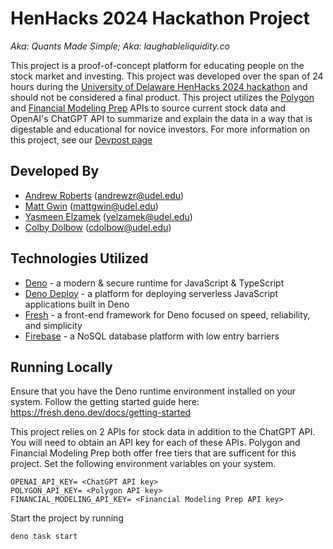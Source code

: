 # HenHacks 2024 Hackathon Project
*Aka: Quants Made Simple; Aka: laughableliquidity.co*

This project is a proof-of-concept platform for educating people on the stock
market and investing. This project was developed over the span of 24 hours
during the [University of Delaware HenHacks 2024 hackathon](https://www.henhackshackathon.com/) and should
not be considered a final product. This project utilizes the [Polygon](https://polygon.io) and [Financial Modeling Prep](https://site.financialmodelingprep.com)
APIs to source current stock data and OpenAI's ChatGPT API to summarize and
explain the data in a way that is digestable and educational for novice investors.
For more information on this project, see our [Devpost page](https://devpost.com/software/quants-made-simple)

## Developed By

- [Andrew Roberts](https://github.com/azroberts8) (andrewzr@udel.edu)
- [Matt Gwin](https://github.com/mattgwin29) (mattgwin@udel.edu)
- [Yasmeen Elzamek](https://github.com/yelzamek) (yelzamek@udel.edu)
- [Colby Dolbow](https://github.com/Cdolbow) (cdolbow@udel.edu)

## Technologies Utilized

- [Deno](https://deno.com) - a modern & secure runtime for JavaScript & TypeScript
- [Deno Deploy](https://deno.com/deploy) - a platform for deploying serverless JavaScript applications built in Deno
- [Fresh](https://fresh.deno.dev) - a front-end framework for Deno focused on speed, reliability, and simplicity
- [Firebase](https://firebase.google.com) - a NoSQL database platform with low entry barriers

## Running Locally

Ensure that you have the Deno runtime environment installed on your system.
Follow the getting started guide here: https://fresh.deno.dev/docs/getting-started

This project relies on 2 APIs for stock data in addition to the ChatGPT API.
You will need to obtain an API key for each of these APIs. Polygon and Financial
Modeling Prep both offer free tiers that are sufficent for this project. Set
the following environment variables on your system.

```
OPENAI_API_KEY= <ChatGPT API key>
POLYGON_API_KEY= <Polygon API key>
FINANCIAL_MODELING_API_KEY= <Financial Modeling Prep API key>
```

Start the project by running
```sh
deno task start
```